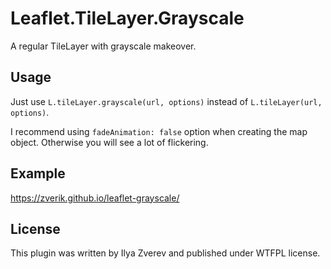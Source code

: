 # Leaflet.TileLayer.Grayscale

A regular TileLayer with grayscale makeover.

## Usage

Just use `L.tileLayer.grayscale(url, options)` instead of `L.tileLayer(url, options)`.

I recommend using `fadeAnimation: false` option when creating the map object. Otherwise you
will see a lot of flickering.

## Example

https://zverik.github.io/leaflet-grayscale/

## License

This plugin was written by Ilya Zverev and published under WTFPL license.
